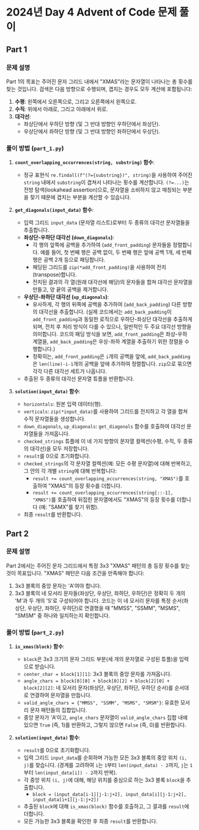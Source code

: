 # 2024년 Day 4 Advent of Code 문제 풀이

## Part 1

### 문제 설명

Part 1의 목표는 주어진 문자 그리드 내에서 "XMAS"라는 문자열이 나타나는 총 횟수를 찾는 것입니다. 검색은 다음 방향으로 수행되며, 겹치는 경우도 모두 계산에 포함됩니다:

1.  **수평**: 왼쪽에서 오른쪽으로, 그리고 오른쪽에서 왼쪽으로.
2.  **수직**: 위에서 아래로, 그리고 아래에서 위로.
3.  **대각선**:
    *   좌상단에서 우하단 방향 (및 그 반대 방향인 우하단에서 좌상단).
    *   우상단에서 좌하단 방향 (및 그 반대 방향인 좌하단에서 우상단).

### 풀이 방법 (`part_1.py`)

1.  **`count_overlapping_occurrences(string, substring)` 함수**:
    *   정규 표현식 `re.findall(f"(?={substring})", string)`을 사용하여 주어진 `string` 내에서 `substring`이 겹쳐서 나타나는 횟수를 계산합니다. `(?=...)`는 전방 탐색(lookahead assertion)으로, 문자열을 소비하지 않고 매칭되는 부분을 찾기 때문에 겹치는 부분을 계산할 수 있습니다.

2.  **`get_diagonals(input_data)` 함수**:
    *   입력 그리드 `input_data` (문자열 리스트)로부터 두 종류의 대각선 문자열들을 추출합니다.
    *   **좌상단-우하단 대각선 (`down_diagonals`)**:
        *   각 행의 앞쪽에 공백을 추가하여 (`add_front_padding`) 문자들을 정렬합니다. 예를 들어, 첫 번째 행은 공백 없이, 두 번째 행은 앞에 공백 1개, 세 번째 행은 공백 2개 등으로 패딩합니다.
        *   패딩된 그리드를 `zip(*add_front_padding)`을 사용하여 전치(transpose)합니다.
        *   전치된 결과의 각 열(원래 대각선에 해당)의 문자들을 합쳐 대각선 문자열을 만들고, 양 끝의 공백을 제거합니다.
    *   **우상단-좌하단 대각선 (`up_diagonals`)**:
        *   유사하게, 각 행의 뒤쪽에 공백을 추가하여 (`add_back_padding`) 다른 방향의 대각선을 추출합니다. (실제 코드에서는 `add_back_padding`이 `add_front_padding`과 동일한 로직으로 우하단-좌상단 대각선을 추출하게 되며, 전치 후 처리 방식이 다를 수 있으나, 일반적인 두 주요 대각선 방향을 의미합니다. 코드의 패딩 방식을 보면, `add_front_padding`은 좌상-우하 계열을, `add_back_padding`은 우상-좌하 계열을 추출하기 위한 정렬을 수행합니다.)
        *   정확히는, `add_front_padding`은 `i`개의 공백을 앞에, `add_back_padding`은 `len(line)-i-1`개의 공백을 앞에 추가하여 정렬합니다. `zip`으로 묶으면 각각 다른 대각선 세트가 나옵니다.
    *   추출된 두 종류의 대각선 문자열 튜플을 반환합니다.

3.  **`solution(input_data)` 함수**:
    *   `horizontals`: 원본 입력 데이터(행).
    *   `verticals`: `zip(*input_data)`를 사용하여 그리드를 전치하고 각 열을 합쳐 수직 문자열들을 생성합니다.
    *   `down_diagonals`, `up_diagonals`: `get_diagonals` 함수를 호출하여 대각선 문자열들을 가져옵니다.
    *   `checked_strings` 튜플에 이 네 가지 방향의 문자열 컬렉션(수평, 수직, 두 종류의 대각선)을 모두 저장합니다.
    *   `result`를 0으로 초기화합니다.
    *   `checked_strings`의 각 문자열 컬렉션(예: 모든 수평 문자열)에 대해 반복하고, 그 안의 각 개별 `string`에 대해 반복합니다:
        *   `result += count_overlapping_occurrences(string, "XMAS")`를 호출하여 "XMAS"의 등장 횟수를 더합니다.
        *   `result += count_overlapping_occurrences(string[::-1], "XMAS")`를 호출하여 뒤집힌 문자열에서도 "XMAS"의 등장 횟수를 더합니다 (예: "SAMX"를 찾기 위함).
    *   최종 `result`를 반환합니다.

## Part 2

### 문제 설명

Part 2에서는 주어진 문자 그리드에서 특정 3x3 "XMAS" 패턴의 총 등장 횟수를 찾는 것이 목표입니다. "XMAS" 패턴은 다음 조건을 만족해야 합니다:

1.  3x3 블록의 중앙 문자는 'A'여야 합니다.
2.  3x3 블록의 네 모서리 문자들(좌상단, 우상단, 좌하단, 우하단)은 정확히 두 개의 'M'과 두 개의 'S'로 구성되어야 합니다. 코드는 이 네 모서리 문자를 특정 순서(좌상단, 우상단, 좌하단, 우하단)로 연결했을 때 "MMSS", "SSMM", "MSMS", "SMSM" 중 하나와 일치하는지 확인합니다.

### 풀이 방법 (`part_2.py`)

1.  **`is_xmas(block)` 함수**:
    *   `block`은 3x3 크기의 문자 그리드 부분(세 개의 문자열로 구성된 튜플)을 입력으로 받습니다.
    *   `center_char = block[1][1]`: 3x3 블록의 중앙 문자를 가져옵니다.
    *   `angle_chars = block[0][0] + block[0][2] + block[2][0] + block[2][2]`: 네 모서리 문자(좌상단, 우상단, 좌하단, 우하단 순서)를 순서대로 연결하여 문자열을 만듭니다.
    *   `valid_angle_chars = {"MMSS", "SSMM", "MSMS", "SMSM"}`: 유효한 모서리 문자 패턴들의 집합입니다.
    *   중앙 문자가 'A'이고, `angle_chars` 문자열이 `valid_angle_chars` 집합 내에 있으면 `True` (즉, 1)를 반환하고, 그렇지 않으면 `False` (즉, 0)를 반환합니다.

2.  **`solution(input_data)` 함수**:
    *   `result`를 0으로 초기화합니다.
    *   입력 그리드 `input_data`를 순회하며 가능한 모든 3x3 블록의 중앙 위치 `(i, j)`를 찾습니다. (경계를 고려하여 `i`는 `1`부터 `len(input_data) - 2`까지, `j`는 `1`부터 `len(input_data[i]) - 2`까지 반복).
    *   각 중앙 위치 `(i, j)`에 대해, 해당 위치를 중심으로 하는 3x3 블록 `block`을 추출합니다.
        *   `block = (input_data[i-1][j-1:j+2], input_data[i][j-1:j+2], input_data[i+1][j-1:j+2])`
    *   추출된 `block`에 대해 `is_xmas(block)` 함수를 호출하고, 그 결과를 `result`에 더합니다.
    *   모든 가능한 3x3 블록을 확인한 후 최종 `result`를 반환합니다.